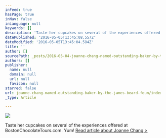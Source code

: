 ```yaml
---
inFeed: true
hasPage: true
inNav: false
inLanguage: null
keywords: []
description: 'Taste her cupcakes on several of the experiences offered at BostonChocolateTours.com. Yum! Read article about Joanne Chang >'
datePublished: '2016-05-05T13:45:08.557Z'
dateModified: '2016-05-05T13:45:04.584Z'
title: ''
author: []
sourcePath: _posts/2016-05-04-joanne-chang-named-outstanding-baker-by-the-james-beard-foun.md
authors: []
publisher:
  name: null
  domain: null
  url: null
  favicon: null
starred: false
url: joanne-chang-named-outstanding-baker-by-the-james-beard-foun/index.html
_type: Article

---
```

![](https://the-grid-user-content.s3-us-west-2.amazonaws.com/a996c5d2-8e54-4b04-a575-cd54aaf8990e.jpg)

Taste her cupcakes on several of the experiences offered at BostonChocolateTours.com. Yum! [Read article about Joanne Chang \>][0]

[0]: http://www.bostonmagazine.com/restaurants/blog/2016/05/02/joanne-chang-james-beard-award-outstanding-baker-2016/